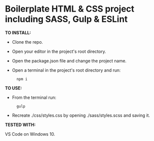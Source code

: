 # Boilerplate HTML & CSS project including SASS, Gulp & ESLint

<b>TO INSTALL:</b>

* Clone the repo.

* Open your editor in the project's root directory.

* Open the package.json file and change the project name. 

* Open a terminal in the project's root directory and run:

        npm i


<b>TO USE:</b>

* From the terminal run:
    
        gulp


* Recreate ./css/styles.css by opening ./sass/styles.scss and saving it. 


<b>TESTED WITH:</b>

VS Code on Windows 10.
